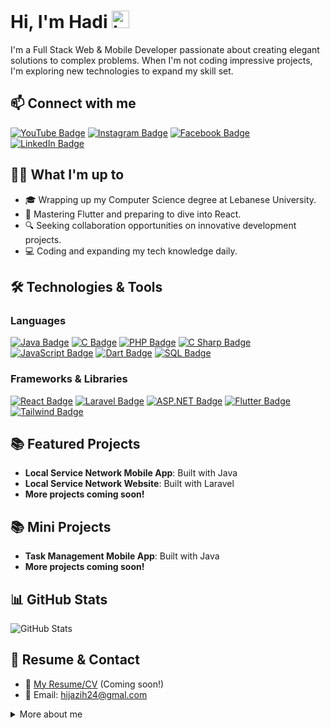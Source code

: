 # Hi, I'm Hadi <img src="https://user-images.githubusercontent.com/1303154/88677602-1635ba80-d120-11ea-84d8-d263ba5fc3c0.gif" width="28px" height="28px" alt="hi">

I'm a Full Stack Web & Mobile Developer passionate about creating elegant solutions to complex problems. When I'm not coding impressive projects, I'm exploring new technologies to expand my skill set.

## 📫 Connect with me

[![YouTube Badge](https://img.shields.io/badge/-HadiHz88-e74c3c?style=flat&labelColor=e74c3c&logo=youtube&logoColor=white)](https://www.youtube.com/@HadiHz88) [![Instagram Badge](https://img.shields.io/badge/-%5Fhadi%5Fhz-e84393?style=flat&labelColor=e84393&logo=instagram&logoColor=white)](https://www.instagram.com/%5Fhadi%5Fhz/) [![Facebook Badge](https://img.shields.io/badge/-Hadi%20Hijazi-1877F2?style=flat&labelColor=1877F2&logo=facebook&logoColor=white)](https://www.facebook.com/profile.php?id=100005692666852) [![LinkedIn Badge](https://img.shields.io/badge/-Hadi%20Hijazi-0e76a8?style=flat&labelColor=0e76a8&logo=linkedin&logoColor=white)](https://www.linkedin.com/in/hadi-hijazi-27525b339/)
<!-- [![Email Badge](https://img.shields.io/badge/-Email-c0392b?style=flat&labelColor=c0392b&logo=gmail&logoColor=white)](mailto:coming.soon@example.com) -->

## 👨‍💻 What I'm up to

- 🎓 Wrapping up my Computer Science degree at Lebanese University.
- 🚀 Mastering Flutter and preparing to dive into React.
- 🔍 Seeking collaboration opportunities on innovative development projects.
- 💻 Coding and expanding my tech knowledge daily.

## 🛠️ Technologies & Tools

### Languages

[![Java Badge](https://img.shields.io/badge/-Java-007396?style=for-the-badge&labelColor=black&logo=openjdk&logoColor=white)](#) [![C Badge](https://img.shields.io/badge/-C-A8B9CC?style=for-the-badge&labelColor=black&logo=c&logoColor=white)](#) [![PHP Badge](https://img.shields.io/badge/-PHP-777BB4?style=for-the-badge&labelColor=black&logo=php&logoColor=white)](#) [![C Sharp Badge](https://img.shields.io/badge/-C%23-68217A?style=for-the-badge&labelColor=black&logo=c%2B%2B&logoColor=white)](#) [![JavaScript Badge](https://img.shields.io/badge/-JavaScript-F7DF1E?style=for-the-badge&labelColor=black&logo=javascript&logoColor=F7DF1E)](#) [![Dart Badge](https://img.shields.io/badge/-Dart-0175C2?style=for-the-badge&labelColor=black&logo=dart&logoColor=white)](#) [![SQL Badge](https://img.shields.io/badge/-SQL-CC2927?style=for-the-badge&labelColor=black&logo=mysql&logoColor=white)](#)


### Frameworks & Libraries

[![React Badge](https://img.shields.io/badge/-React-61DBFB?style=for-the-badge&labelColor=black&logo=react&logoColor=61DBFB)](#) [![Laravel Badge](https://img.shields.io/badge/-Laravel-FF2D20?style=for-the-badge&labelColor=black&logo=laravel&logoColor=FF2D20)](#) [![ASP.NET Badge](https://img.shields.io/badge/-ASP.NET-512BD4?style=for-the-badge&labelColor=black&logo=dotnet&logoColor=512BD4)](#) [![Flutter Badge](https://img.shields.io/badge/-Flutter-02569B?style=for-the-badge&labelColor=black&logo=flutter&logoColor=02569B)](#) [![Tailwind Badge](https://img.shields.io/badge/-Tailwind_CSS-38B2AC?style=for-the-badge&labelColor=black&logo=tailwindcss&logoColor=38B2AC)](#)

## 📚 Featured Projects

- **Local Service Network Mobile App**: Built with Java
- **Local Service Network Website**: Built with Laravel
- **More projects coming soon!**

## 📚 Mini Projects

- **Task Management Mobile App**: Built with Java
- **More projects coming soon!**

## 📊 GitHub Stats

![GitHub Stats](https://github-readme-stats.vercel.app/api?username=HadiHz88&count_private=true&theme=tokyonight&hide=contribs,prs)

## 📝 Resume & Contact

- 📄 [My Resume/CV](#) (Coming soon!)
- 📧 Email: <hijazih24@gmal.com>

<!-- ![visitors](https://visitor-badge.glitch.me/badge?page_id=HadiHz88.HadiHz88) -->

<details>
<summary>More about me</summary>
<br>

### 🌟 Interests

- Full Stack Development
- Mobile App Development
- Web Design
- Open Source Projects
- Problem Solving
- Learning New Technologies

### 🎯 Goals for 2025

- Build a comprehensive portfolio
- Master React and TypeScript
- Contribute to 5+ open source projects
- Launch my own web app

### ⚡ Fun Fact

I can debug code faster than I can decide what to have for lunch!

</details>
